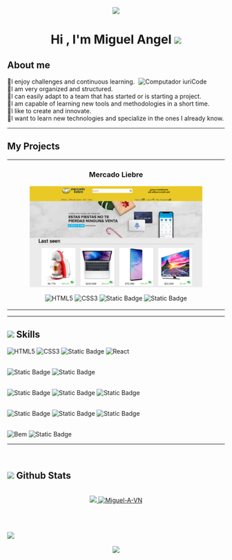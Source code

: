 <div align="center">
<img src="https://user-images.githubusercontent.com/73097560/115834477-dbab4500-a447-11eb-908a-139a6edaec5c.gif">
</div>

<div align="center">
<h1 align="center"><b>Hi , I'm Miguel Angel </b><img src="https://media.giphy.com/media/hvRJCLFzcasrR4ia7z/giphy.gif" width="35"></h1>
</div>
<div align="center">
<!-- <p align="center">
 <a href="https://git.io/typing-svg"><img src="https://readme-typing-svg.demolab.com?font=Fira+Code&pause=1000&center=true&vCenter=true&random=false&width=435&lines=Full+stack+web+programmer" alt="Typing SVG" /></a>
</p> -->
</div>

## <b> About me</b>

<div aling="center">
  <img src="https://raw.githubusercontent.com/MicaelliMedeiros/micaellimedeiros/master/image/computer-illustration.png" min-width=200px" max-width="200px" width="200px" align="right" alt="Computador iuriCode">

  <p aling="center">
    🔵I enjoy challenges and continuous learning.<br>
    🔵I am very organized and structured.<br>
    🔵I can easily adapt to a team that has started or is starting a project.<br>
    🔵I am capable of learning new tools and methodologies in a short time.<br>
    🔵I like to create and innovate.<br>
    🔵I want to learn new technologies and specialize in the ones I already know.<br>
  <p>
<div>

---

## **My Projects**

<table>
	<tr>
		<td width="50%">
				<h3 align="center">Mercado Liebre</h3>
				<div align="center">
					<a href="https://ml-miguel-angel-vargas-navarro.onrender.com" target="_blank">
 						<img src="./assets/img/MercadoLiebre.png" width="400" alt="Mercado Liebre">
  					</a>
					<p>
						
![HTML5](https://img.shields.io/badge/HTML5%20-%23E34F26.svg?style=for-the-badge&logo=html5&logoColor=white)
![CSS3](https://img.shields.io/badge/CSS%20-%231572B6.svg?style=for-the-badge&logo=css3&logoColor=white)
![Static Badge](https://img.shields.io/badge/node.Js-%23339933?style=for-the-badge&logo=nodedotjs&logoColor=%23FFF)
![Static Badge](https://img.shields.io/badge/express-%23000?style=for-the-badge&logo=express&logoColor=%23fff)
					</p>
				</div>
		</td>
	</tr>
	
<table>
 
---

## <img src="https://media2.giphy.com/media/QssGEmpkyEOhBCb7e1/giphy.gif?cid=ecf05e47a0n3gi1bfqntqmob8g9aid1oyj2wr3ds3mg700bl&rid=giphy.gif" width ="25"><b> Skills</b>

![HTML5](https://img.shields.io/badge/HTML5%20-%23E34F26.svg?style=for-the-badge&logo=html5&logoColor=white)
![CSS3](https://img.shields.io/badge/CSS%20-%231572B6.svg?style=for-the-badge&logo=css3&logoColor=white)
![Static Badge](https://img.shields.io/badge/JavaScript-%23F7DF1E?style=for-the-badge&logo=javascript&logoColor=%23333)
![React](https://img.shields.io/badge/REACT-%2361DAFB?style=for-the-badge&logo=react&logoColor=%23333)
<br><br>

![Static Badge](https://img.shields.io/badge/node.Js-%23339933?style=for-the-badge&logo=nodedotjs&logoColor=%23FFF)
![Static Badge](https://img.shields.io/badge/express-%23000?style=for-the-badge&logo=express&logoColor=%23fff)
<br><br>

![Static Badge](https://img.shields.io/badge/DB-%23000?style=for-the-badge&logo=amazondocumentdb&logoColor=%23fff)
![Static Badge](https://img.shields.io/badge/MySQL-%234479A1?style=for-the-badge&logo=mysql&logoColor=%23FFF)
![Static Badge](https://img.shields.io/badge/sqlite-%23003B57?style=for-the-badge&logo=sqlite&logoColor=%23FFF)
<br><br>

![Static Badge](https://img.shields.io/badge/ejs-%23B4CA65?style=for-the-badge&logo=ejs&logoColor=%23333)
![Static Badge](https://img.shields.io/badge/GIT-%23F05032?style=for-the-badge&logo=git&logoColor=%23fff&cacheSeconds=https%3A%2F%2F&cacheSeconds=https%3A%2F%2Fgetbem.com%2F%2F)
![Static Badge](https://img.shields.io/badge/GITHUB-%23181717?style=for-the-badge&logo=github&logoColor=%23fff&cacheSeconds=https%3A%2F%2Fgithub.com%2F)
<br><br>

![Bem](https://img.shields.io/badge/bem-%23000?style=for-the-badge&logo=bem&logoColor=%23fff&cacheSeconds=https%3A%2F%2Fgetbem.com%2F)
![Static Badge](https://img.shields.io/badge/figma-%23F24E1E?style=for-the-badge&logo=figma&logoColor=%23fff&cacheSeconds=https%3A%2F%2Fwww.figma.com%2F)

---

<br>

## <img src="https://media.giphy.com/media/iY8CRBdQXODJSCERIr/giphy.gif" width="35"><b> Github Stats </b>

<br>

<div align="center">

<a href="https://github.com/Miguel-A-VN/">
  <img src="https://github-readme-stats.vercel.app/api?username=Miguel-A-VN&include_all_commits=&count_private=true&show_icons=true&line_height=29&title_color=7A7ADB&icon_color=0099ff&text_color=D3D3D3&bg_color=0,000000,130F40" width="375"/>
  <img src="https://github-readme-stats.vercel.app/api/top-langs?username=Miguel-A-VN&show_icons=true&locale=en&layout=compact&line_height=20&title_color=7A7ADB&icon_color=2234AE&text_color=D3D3D3&bg_color=0,000000,130F40" width="375"  alt="Miguel-A-VN"/>
</a>
</div>

<br>
<br>

<br>

[![](https://visitcount.itsvg.in/api?id=/Miguel-A-VN&icon=0&color=0)](https://visitcount.itsvg.in)

<div align="center">
<img src="https://user-images.githubusercontent.com/73097560/115834477-dbab4500-a447-11eb-908a-139a6edaec5c.gif">
</div>
